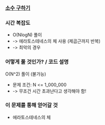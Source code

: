 ### [소수 구하기](https://www.acmicpc.net/problem/1929)


### 시간 복잡도
- O(NlogN) 풀이
- -> 에라토스테네스의 체 사용 (제곱근까지 반복)
- -> 최악의 경우

### 어떻게 풀 것인가? / 코드 설명
O(N^2) 풀이 (불가능)
- 문제 조건: N <= 1_000_000
- -> 무조건 시간 초과난다고 생각해야 함!



### 이 문제를 통해 얻어갈 것
- 에라토스테네스의 체